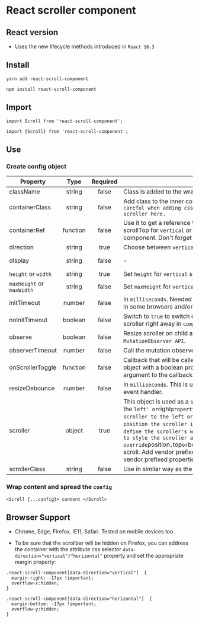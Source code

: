 # React scroller component

## React version

- Uses the new lifecycle methods introduced in `React 16.3`

## Install

```
yarn add react-scroll-component
```

```
npm install react-scroll-component
```

## Import

```
import Scroll from 'react-scroll-component';
```

```
import {Scroll} from 'react-scroll-component';
```

## Use

### Create config object

| Property            |   Type   | Required | Usage                                                                                                                                                                                                                                                                                                                                                                                                                                                                                                                                                           |      Default |
| ------------------- | :------: | :------: | --------------------------------------------------------------------------------------------------------------------------------------------------------------------------------------------------------------------------------------------------------------------------------------------------------------------------------------------------------------------------------------------------------------------------------------------------------------------------------------------------------------------------------------------------------------- | -----------: |
| className           |  string  |  false   | Class is added to the wrapper element                                                                                                                                                                                                                                                                                                                                                                                                                                                                                                                           |            - |
| containerClass      |  string  |  false   | Add class to the inner container that will wrap your content. `Be careful when adding css properties. You might break the scroller here.`                                                                                                                                                                                                                                                                                                                                                                                                                       |            - |
| containerRef        | function |  false   | Use it to get a reference to the scrolling container. You can set scrollTop for `vertical` or scrollLeft for `horizontal` from the parent component. Don't forget to clear this reference.                                                                                                                                                                                                                                                                                                                                                                      |            - |
| direction           |  string  |   true   | Choose between `vertical` or `horizontal` scroll.                                                                                                                                                                                                                                                                                                                                                                                                                                                                                                               |            - |
| display             |  string  |  false   | -                                                                                                                                                                                                                                                                                                                                                                                                                                                                                                                                                               | inline-block |
| `height` or `width` |  string  |   true   | Set `height` for `vertical` scroll. Set `width` for `horizontal` scroll.                                                                                                                                                                                                                                                                                                                                                                                                                                                                                        |            - |
| `maxHeight` or `maxWidth` |  string  |   false   | Set `maxHeight` for `vertical` scroll. Set `maxWidth` for `horizontal` scroll.                                                                                                                                                                                                                                                                                                                                                                                                                                                                           |        'none'|
| initTimeout         |  number  |  false   | In `milliseconds`. Needed to ensure correct rendering of the scroller in some browsers and/or devices.                                                                                                                                                                                                                                                                                                                                                                                                                                                          |          200 |
| noInitTimeout       | boolean  |  false   | Switch to `true` to switch off the initial timeout and render the scroller right away in `componentDidMount`                                                                                                                                                                                                                                                                                                                                                                                                                                                    |        false |
| observe             | boolean  |  false   | Resize scroller on child and subtree changes using the `MutationObserver API`.                                                                                                                                                                                                                                                                                                                                                                                                                                                                                  |         true |
| observerTimeout     | number   |  false   | Call the mutation observer callback wit timeout in milliseconds.                                                                                                                                                                                                                                                                                                                                                                                                                                                                                                |            - |
| onScrollerToggle    | function |  false   | Callback that will be called after scroller appears or disappears. An object with a boolean property `isDisplayed` will be provided as an argument to the callback.                                                                                                                                                                                                                                                                                                                                                                                             |            - | 
| resizeDebounce      |  number  |  false   | In `milliseconds`. This is used to optimize the calls to the resize event handler.                                                                                                                                                                                                                                                                                                                                                                                                                                                                              |          400 |
| scroller            |  object  |   true   | This object is used as a `style` property on the scroller element. Set the `left' or`right`property for a`vertical`scroll to position the scroller to the left or to the right. Use`top`or`bottom`to position the scroller in a`horizontal`scroll case. Set`width`to define the scroller's width. Set any other valid`CSS`property to style the scroller as long as you don't override`position`,`top`or`bottom`for`vertical`and`left`or`right`for`horizontal` scroll. Add vendor prefixes if necessary. Use PascalCase for the vendor prefixed properties.     |            - |
| scrollerClass       |  string  |  false   | Use in similar way as the `scroller` property                                                                                                                                                                                                                                                                                                                                                                                                                                                                                                                   |            - |

### Wrap content and spread the `config`

```
<Scroll {...config}> content </Scroll>
```

## Browser Support

- Chrome, Edge, Firefox, IE11, Safari. Tested on mobile devices too.

- To be sure that the scrollbar will be hidden on Firefox, you can address the container with the attribute css selector `data-direction="vertical"/"horizontal"` property and set the appropriate margin property:

```
.react-scroll-component[data-direction="vertical"]  {
  margin-right: -17px !important;
  overflow-x:hidden;
}
```

```
.react-scroll-component[data-direction="horizontal"]  {
  margin-bottom: -17px !important;
  overflow-y:hidden;
}
```

